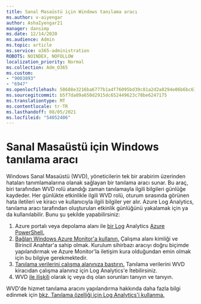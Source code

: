 ```yaml
---
title: Sanal Masaüstü için Windows tanılama aracı
ms.author: v-aiyengar
author: AshaIyengar21
manager: dansimp
ms.date: 12/14/2020
ms.audience: Admin
ms.topic: article
ms.service: o365-administration
ROBOTS: NOINDEX, NOFOLLOW
localization_priority: Normal
ms.collection: Adm_O365
ms.custom:
- "9003893"
- "6947"
ms.openlocfilehash: 58688e3216ba6777b1a4f76095bd39c81a2d2a8294e06b6bc61c7134f6d589f9
ms.sourcegitcommit: b5f7da89a650d2915dc652449623c78be6247175
ms.translationtype: MT
ms.contentlocale: tr-TR
ms.lasthandoff: 08/05/2021
ms.locfileid: "54052406"
---
```

# <a name="service-diagnostics-tool-for-windows-virtual-desktop"></a>Sanal Masaüstü için Windows tanılama aracı

Windows Sanal Masaüstü (WVD), yöneticilerin tek bir arabirim üzerinden hataları tanımlamalarına olanak sağlayan bir tanılama aracı sunar. Bu araç, biri tarafından WVD rolü atandığı zaman tanılamayla ilgili bilgileri günlüğe kaydeder. Her günlükte etkinlikle ilgili WVD rolü, oturum sırasında görünen hata iletileri ve kiracı ve kullanıcıyla ilgili bilgiler yer alır. Azure Log Analytics, tanılama aracı tarafından oluşturulan etkinlik günlüğünü yakalamak için ya da kullanılabilir. Bunu şu şekilde yapabilirsiniz:

1. Azure portalı veya depolama alanı ile [bir Log](https://go.microsoft.com/fwlink/?linkid=2129500) Analytics [Azure PowerShell.](https://go.microsoft.com/fwlink/?linkid=2129501)
1. [Bağlan Windows Azure Monitor'a kullanın.](https://go.microsoft.com/fwlink/?linkid=2129913) Çalışma alanı kimliği ve Birincil Anahtar'a sahip olmak. Kurulum sihirbazı aracıyı doğru biçimde yapılandırmak ve Azure Monitor'la iletişim kura olduğundan emin olmak için bu bilgiye gerekmektedir.
1. [Tanılama verilerini çalışma alanınıza bastırın.](https://go.microsoft.com/fwlink/?linkid=2128284) Tanılama verilerini WVD kiracıdan çalışma alanınız için Log Analytics'e İtebilirsiniz.
1. WVD [ile ilişkili](https://go.microsoft.com/fwlink/?linkid=2128338) olarak iç veya dış olan sorunları tanıyın ve tanıyın.

WVD'de hizmet tanılama aracını yapılandırma hakkında daha fazla bilgi edinmek için [bkz. Tanılama özelliği için Log Analytics'i kullanma.](https://go.microsoft.com/fwlink/?linkid=2128084)
